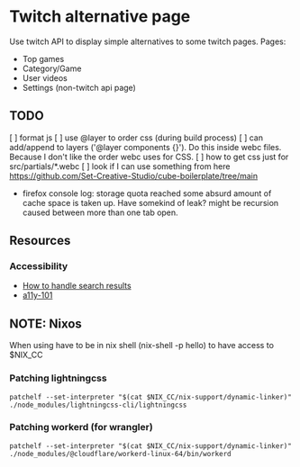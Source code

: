 # Twitch alternative page
Use twitch API to display simple alternatives to some twitch pages.
Pages:
* Top games
* Category/Game
* User videos
* Settings (non-twitch api page)

## TODO
[ ] format js
[ ] use @layer to order css (during build process)
  [ ] can add/append to layers ('@layer components {}'). Do this inside webc files.
  Because I don't like the order webc uses for CSS.
[ ] how to get css just for src/partials/*.webc
[ ] look if I can use something from here https://github.com/Set-Creative-Studio/cube-boilerplate/tree/main
- firefox console log: storage quota reached
  some absurd amount of cache space is taken up. Have somekind of leak?
  might be recursion caused between more than one tab open.

## Resources

### Accessibility
* [How to handle search results](https://www.sajari.com/blog/wcag-compliance-guide)
* [a11y-101](https://a11y-101.com)

## NOTE: Nixos 
When using have to be in nix shell (nix-shell -p hello) to have access to $NIX_CC

### Patching lightningcss
```
patchelf --set-interpreter "$(cat $NIX_CC/nix-support/dynamic-linker)" ./node_modules/lightningcss-cli/lightningcss
```

### Patching workerd (for wrangler)
```
patchelf --set-interpreter "$(cat $NIX_CC/nix-support/dynamic-linker)" ./node_modules/@cloudflare/workerd-linux-64/bin/workerd
```


